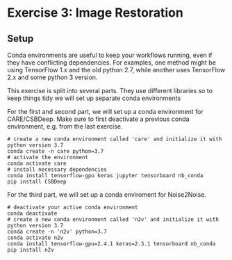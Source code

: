 # Exercise 3: Image Restoration

## Setup

Conda environments are useful to keep your workflows running, even if they have conflicting dependencies. For examples,
one method might be using TensorFlow 1.x and the old python 2.7, while another uses TensorFlow 2.x and some python 3
version.

This exercise is split into several parts. They use different libraries so to keep things tidy we will set up separate conda environments

For the first and second part, we will set up a conda environment for CARE/CSBDeep. Make sure to first deactivate a previous conda environment, e.g. from the last exercise.

```
# create a new conda environment called 'care' and initialize it with python version 3.7
conda create -n care python=3.7
# activate the environment
conda activate care
# install necessary dependencies
conda install tensorflow-gpu keras jupyter tensorboard nb_conda
pip install CSBDeep
```

For the third part, we will set up a conda enviroment for Noise2Noise.

```
# deactivate your active conda environment
conda deactivate
# create a new conda environment called 'n2v' and initialize it with python version 3.7
conda create -n 'n2v' python=3.7
conda activate n2v
conda install tensorflow-gpu=2.4.1 keras=2.3.1 tensorboard nb_conda
pip install n2v
```